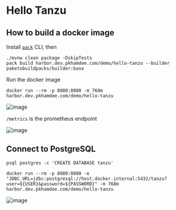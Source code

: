 # Hello Tanzu

## How to build a docker image

Install [`pack`](https://buildpacks.io/docs/tools/pack/cli/install/) CLI, then

```
./mvnw clean package -DskipTests
pack build harbor.dev.pkhamdee.com/demo/hello-tanzu --builder paketobuildpacks/builder:base
```

Run the docker image

```
docker run --rm -p 8080:8080 -m 768m harbor.dev.pkhamdee.com/demo/hello-tanzu
```

![image](https://user-images.githubusercontent.com/106908/106774002-0675d080-6685-11eb-9d22-e0bf143f0fd6.png)

`/metrics` is the prometheus endpoint

![image](https://user-images.githubusercontent.com/106908/106778334-37580480-6689-11eb-97fa-42f64f954bab.png)


## Connect to PostgreSQL


```
psql postgres -c 'CREATE DATABASE tanzu'
```

```
docker run --rm -p 8080:8080 -e "JDBC_URL=jdbc:postgresql://host.docker.internal:5432/tanzu?user=${USER}&password=${PASSWORD}" -m 768m harbor.dev.pkhamdee.com/demo/hello-tanzu
```

![image](https://user-images.githubusercontent.com/106908/106778481-5fdffe80-6689-11eb-9cf4-8a294ce5c7d0.png)
